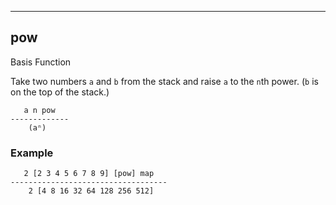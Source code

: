 ------------------------------------------------------------------------

## pow

Basis Function

Take two numbers `a` and `b` from the stack and raise `a` to the `n`th
power.  (`b` is on the top of the stack.)

       a n pow
    -------------
        (aⁿ)

### Example

       2 [2 3 4 5 6 7 8 9] [pow] map
    -----------------------------------
        2 [4 8 16 32 64 128 256 512]

